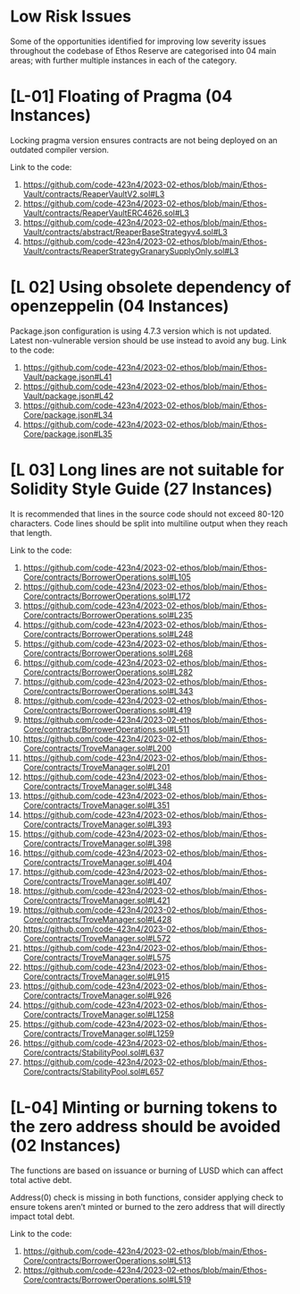 
# Low Risk Issues

Some of the opportunities identified for improving low severity issues throughout the codebase of Ethos Reserve are categorised into 04 main areas; with further multiple instances in each of the category.


# [L-01] Floating of Pragma (04 Instances)
Locking pragma version ensures contracts are not being deployed on an outdated compiler version.

Link to the code:
1.	https://github.com/code-423n4/2023-02-ethos/blob/main/Ethos-Vault/contracts/ReaperVaultV2.sol#L3
2.	https://github.com/code-423n4/2023-02-ethos/blob/main/Ethos-Vault/contracts/ReaperVaultERC4626.sol#L3
3.	https://github.com/code-423n4/2023-02-ethos/blob/main/Ethos-Vault/contracts/abstract/ReaperBaseStrategyv4.sol#L3
4.	https://github.com/code-423n4/2023-02-ethos/blob/main/Ethos-Vault/contracts/ReaperStrategyGranarySupplyOnly.sol#L3

# [L 02] Using obsolete dependency of openzeppelin (04 Instances)
Package.json configuration is using 4.7.3 version which is not updated. Latest non-vulnerable version should be use instead to avoid any bug.
Link to the code:
1.	https://github.com/code-423n4/2023-02-ethos/blob/main/Ethos-Vault/package.json#L41
2.	https://github.com/code-423n4/2023-02-ethos/blob/main/Ethos-Vault/package.json#L42
3.	https://github.com/code-423n4/2023-02-ethos/blob/main/Ethos-Core/package.json#L34
4.	https://github.com/code-423n4/2023-02-ethos/blob/main/Ethos-Core/package.json#L35

# [L 03] Long lines are not suitable for Solidity Style Guide (27 Instances)
It is recommended that lines in the source code should not exceed 80-120 characters. Code lines should be split into multiline output when they reach that length.

Link to the code:
1.	https://github.com/code-423n4/2023-02-ethos/blob/main/Ethos-Core/contracts/BorrowerOperations.sol#L105
2.	https://github.com/code-423n4/2023-02-ethos/blob/main/Ethos-Core/contracts/BorrowerOperations.sol#L172
3.	https://github.com/code-423n4/2023-02-ethos/blob/main/Ethos-Core/contracts/BorrowerOperations.sol#L235
4.	https://github.com/code-423n4/2023-02-ethos/blob/main/Ethos-Core/contracts/BorrowerOperations.sol#L248
5.	https://github.com/code-423n4/2023-02-ethos/blob/main/Ethos-Core/contracts/BorrowerOperations.sol#L268
6.	https://github.com/code-423n4/2023-02-ethos/blob/main/Ethos-Core/contracts/BorrowerOperations.sol#L282
7.	https://github.com/code-423n4/2023-02-ethos/blob/main/Ethos-Core/contracts/BorrowerOperations.sol#L343
8.	https://github.com/code-423n4/2023-02-ethos/blob/main/Ethos-Core/contracts/BorrowerOperations.sol#L419
9.	https://github.com/code-423n4/2023-02-ethos/blob/main/Ethos-Core/contracts/BorrowerOperations.sol#L511
10.	https://github.com/code-423n4/2023-02-ethos/blob/main/Ethos-Core/contracts/TroveManager.sol#L200
11.	https://github.com/code-423n4/2023-02-ethos/blob/main/Ethos-Core/contracts/TroveManager.sol#L201
12.	https://github.com/code-423n4/2023-02-ethos/blob/main/Ethos-Core/contracts/TroveManager.sol#L348
13.	https://github.com/code-423n4/2023-02-ethos/blob/main/Ethos-Core/contracts/TroveManager.sol#L351
14.	https://github.com/code-423n4/2023-02-ethos/blob/main/Ethos-Core/contracts/TroveManager.sol#L393
15.	https://github.com/code-423n4/2023-02-ethos/blob/main/Ethos-Core/contracts/TroveManager.sol#L398
16.	https://github.com/code-423n4/2023-02-ethos/blob/main/Ethos-Core/contracts/TroveManager.sol#L404
17.	https://github.com/code-423n4/2023-02-ethos/blob/main/Ethos-Core/contracts/TroveManager.sol#L407
18.	https://github.com/code-423n4/2023-02-ethos/blob/main/Ethos-Core/contracts/TroveManager.sol#L421
19.	https://github.com/code-423n4/2023-02-ethos/blob/main/Ethos-Core/contracts/TroveManager.sol#L428
20.	https://github.com/code-423n4/2023-02-ethos/blob/main/Ethos-Core/contracts/TroveManager.sol#L572
21.	https://github.com/code-423n4/2023-02-ethos/blob/main/Ethos-Core/contracts/TroveManager.sol#L575
22.	https://github.com/code-423n4/2023-02-ethos/blob/main/Ethos-Core/contracts/TroveManager.sol#L915
23.	https://github.com/code-423n4/2023-02-ethos/blob/main/Ethos-Core/contracts/TroveManager.sol#L926
24.	https://github.com/code-423n4/2023-02-ethos/blob/main/Ethos-Core/contracts/TroveManager.sol#L1258
25.	https://github.com/code-423n4/2023-02-ethos/blob/main/Ethos-Core/contracts/TroveManager.sol#L1259
26.	https://github.com/code-423n4/2023-02-ethos/blob/main/Ethos-Core/contracts/StabilityPool.sol#L637
27.	https://github.com/code-423n4/2023-02-ethos/blob/main/Ethos-Core/contracts/StabilityPool.sol#L657


# [L-04] Minting or burning tokens to the zero address should be avoided (02 Instances)

The functions are based on issuance or burning of LUSD which can affect total active debt.


Address(0) check is missing in both functions, consider applying check to ensure tokens aren’t minted or burned to the zero address that will directly impact total debt.


Link to the code:

1.	https://github.com/code-423n4/2023-02-ethos/blob/main/Ethos-Core/contracts/BorrowerOperations.sol#L513
2.	https://github.com/code-423n4/2023-02-ethos/blob/main/Ethos-Core/contracts/BorrowerOperations.sol#L519
